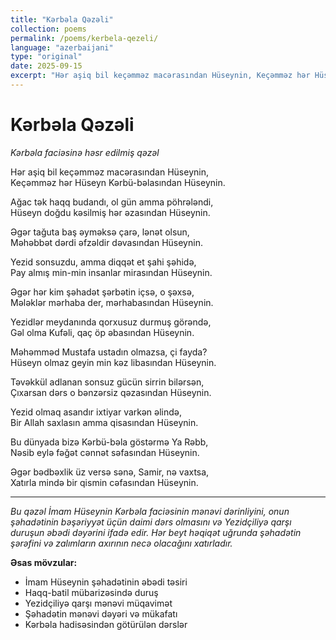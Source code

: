 ```yaml
---
title: "Kərbəla Qəzəli"
collection: poems
permalink: /poems/kerbela-qezeli/
language: "azerbaijani"
type: "original"
date: 2025-09-15
excerpt: "Hər aşiq bil keçəmməz macərasından Hüseynin, Keçəmməz hər Hüseyn Kərbü-bəlasından Hüseynin..."
---
```


# Kərbəla Qəzəli
*Kərbəla faciəsinə həsr edilmiş qəzəl*

Hər aşiq bil keçəmməz macərasından Hüseynin,  
Keçəmməz hər Hüseyn Kərbü-bəlasından Hüseynin.

Ağac tək haqq budandı, ol gün amma pöhrələndi,  
Hüseyn doğdu kəsilmiş hər əzasından Hüseynin.

Əgər tağuta baş əyməksə çarə, lənət olsun,  
Məhəbbət dərdi əfzəldir dəvasından Hüseynin.

Yezid sonsuzdu, amma diqqət et şahi şəhidə,  
Pay almış min-min insanlar mirasından Hüseynin.

Əgər hər kim şəhadət şərbətin içsə, o şəxsə,  
Mələklər mərhaba der, mərhabasından Hüseynin.

Yezidlər meydanında qorxusuz durmuş görəndə,  
Gəl olma Kufəli, qaç öp əbasından Hüseynin.

Məhəmməd Mustafa ustadın olmazsa, çi fayda?  
Hüseyn olmaz geyin min kəz libasından Hüseynin.

Təvəkkül adlanan sonsuz gücün sirrin bilərsən,  
Çıxarsan dərs o bənzərsiz qəzasından Hüseynin.

Yezid olmaq asandır ixtiyar varkən əlində,  
Bir Allah saxlasın amma qisasından Hüseynin.

Bu dünyada bizə Kərbü-bəla göstərmə Ya Rəbb,  
Nəsib eylə fəğət cənnət səfasından Hüseynin.

Əgər bədbəxlik üz versə sənə, Samir, nə vaxtsa,  
Xatırla mində bir qismin cəfasından Hüseynin.

---

*Bu qəzəl İmam Hüseynin Kərbəla faciəsinin mənəvi dərinliyini, onun şəhadətinin bəşəriyyət üçün daimi dərs olmasını və Yezidçiliyə qarşı duruşun əbədi dəyərini ifadə edir. Hər beyt həqiqət uğrunda şəhadətin şərəfini və zalımların axırının necə olacağını xatırladır.*

**Əsas mövzular:**
- İmam Hüseynin şəhadətinin əbədi təsiri
- Haqq-batil mübarizəsində duruş
- Yezidçiliyə qarşı mənəvi müqavimət  
- Şəhadətin mənəvi dəyəri və mükafatı
- Kərbəla hadisəsindən götürülən dərslər